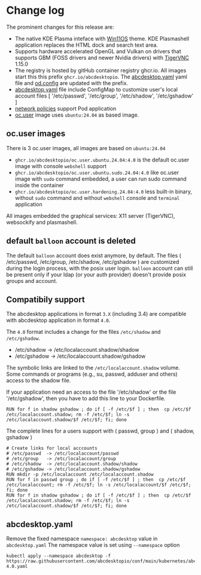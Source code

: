 # Change log


The prominent changes for this release are:

* The native KDE Plasma inteface with [Win11OS](https://github.com/yeyushengfan258/Win11OS-kde) theme. KDE Plasmashell application replaces the HTML dock and search text area. 
* Supports hardware accelerated OpenGL and Vulkan on drivers that supports GBM (FOSS drivers and newer Nvidia drivers) with [TigerVNC](https://github.com/TigerVNC/) 1.15.0
* The registry is hosted by gitHub container registry ghcr.io. All images start this this prefix ```ghcr.io/abcdesktopio```. The [abcdesktop.yaml](https://github.com/abcdesktopio/conf/blob/main/kubernetes/abcdesktop-4.0.yaml) yaml file and [od.config](https://github.com/abcdesktopio/conf/blob/main/reference/od.config.4.0) are updated with the prefix.
* [abcdesktop.yaml](https://github.com/abcdesktopio/conf/blob/main/kubernetes/abcdesktop-4.0.yaml) file include ConfigMap to customize user's local account files [ '/etc/passwd', '/etc/group', '/etc/shadow', '/etc/gshadow' ]
* [network policies](https://github.com/abcdesktopio/conf/blob/main/kubernetes/netpol-default-4.0.yaml) support Pod application
* [oc.user](https://raw.githubusercontent.com/abcdesktopio/oc.user/refs/heads/4.0/Dockerfile.ubuntu) image uses ```ubuntu:24.04``` as based image.

## oc.user images

There is 3 oc.user images, all images are based on `ubuntu:24.04` 

- `ghcr.io/abcdesktopio/oc.user.ubuntu.24.04:4.0` is the default oc.user image with console `webshell` support 
- `ghcr.io/abcdesktopio/oc.user.ubuntu.sudo.24.04:4.0` like oc.user image with `sudo` command embedded, a user can run sudo command inside the container
- `ghcr.io/abcdesktopio/oc.user.hardening.24.04:4.0` less built-in binary, without `sudo` command and without `webshell` console and `terminal` application

All images embedded the graphical services: X11 server (TigerVNC), websockify and plasmashell.


## default `balloon` account is deleted

The default `balloon` account does exist anymore, by default. 
The files ( /etc/passwd, /etc/group, /etc/shadow, /etc/gshadow ) are customized during the login process, with the posix user login.
`balloon` account can still be present only if your ldap (or your auth provider) doesn't provide posix groups and account. 

## Compatibily support

The abcdesktop applications in format `3.X` (including 3.4) are compatible with abcdesktop application in format `4.0`.

The `4.0` format includes a change for the files `/etc/shadow` and `/etc/gshadow`.

- /etc/shadow  -> /etc/localaccount.shadow/shadow
- /etc/gshadow -> /etc/localaccount.shadow/gshadow

The symbolic links are linked to the `/etc/localaccount.shadow` volume. Some commands or programs (e.g., su, passwd, adduser and others) access to the shadow file.

If your application need an access to the file '/etc/shadow' or the file '/etc/gshadow', then you have to add this line to your Dockerfile.

```
RUN for f in shadow gshadow ; do if [ -f /etc/$f ] ; then  cp /etc/$f /etc/localaccount.shadow; rm -f /etc/$f; ln -s /etc/localaccount.shadow/$f /etc/$f; fi; done
```

The complete lines for a users support with ( passwd, group ) and ( shadow, gshadow ) 

```
# Create links for local acccounts
# /etc/passwd  -> /etc/localaccount/passwd
# /etc/group   -> /etc/localaccount/group
# /etc/shadow  -> /etc/localaccount.shadow/shadow
# /etc/gshadow -> /etc/localaccount.shadow/gshadow
RUN mkdir -p /etc/localaccount /etc/localaccount.shadow
RUN for f in passwd group ; do if [ -f /etc/$f ] ; then  cp /etc/$f /etc/localaccount; rm -f /etc/$f; ln -s /etc/localaccount/$f /etc/$f; fi; done
RUN for f in shadow gshadow ; do if [ -f /etc/$f ] ; then  cp /etc/$f /etc/localaccount.shadow; rm -f /etc/$f; ln -s /etc/localaccount.shadow/$f /etc/$f; fi; done
```



## abcdesktop.yaml 

Remove the fixed namespace `namespace: abcdesktop` value in `abcdesktop.yaml` 
The namespace value is set using `--namespace` option

```
kubectl apply --namespace abcdesktop -f https://raw.githubusercontent.com/abcdesktopio/conf/main/kubernetes/abcdesktop-4.0.yaml
```











